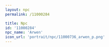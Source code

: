 ```yaml
---
layout: npc
permalink: /11000284

title: Npc
id: '11000284'
npc_name: 'Arwen'
icon_url: 'portrait/npc/11000736_arwen_p.png'
---
```

